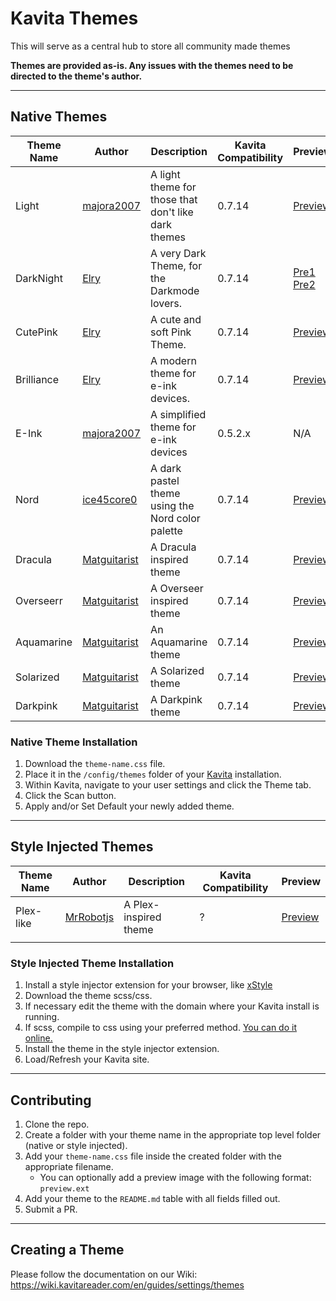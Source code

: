 # Kavita Themes
This will serve as a central hub to store all community made themes

**Themes are provided as-is. Any issues with the themes need to be directed to the theme's author.**

---
## Native Themes
| Theme Name | Author | Description                                         | Kavita Compatibility | Preview | 
|------------|--------|-----------------------------------------------------|----------------------|---------|
| Light      | [majora2007](https://github.com/majora2007)     | A light theme for those that don't like dark themes | 0.7.14               | [Preview](https://github.com/Kareadita/Themes/blob/main/Native%20Themes/Light/example.png) |
| DarkNight  | [Elry](https://github.com/ElryWeeb)             | A very Dark Theme, for the Darkmode lovers.         | 0.7.14               | [Pre1](https://github.com/Kareadita/Themes/blob/main/Native%20Themes/DarkNight/preview1.png) [Pre2](https://github.com/Kareadita/Themes/blob/main/Native%20Themes/DarkNight/preview2.png) |
| CutePink	 | [Elry](https://github.com/ElryWeeb)             | A cute and soft Pink Theme.						 | 0.7.14               | [Preview](https://github.com/Kareadita/Themes/blob/main/Native%20Themes/CutePink/preview.png) |
| Brilliance | [Elry](https://github.com/ElryWeeb)             | A modern theme for e-ink devices.				     | 0.7.14               | [Preview](https://github.com/Kareadita/Themes/blob/main/Native%20Themes/Brilliance/preview.png) |
| E-Ink      | [majora2007](https://github.com/majora2007)     | A simplified theme for e-ink devices                | 0.5.2.x              | N/A |
| Nord       | [ice45core0](https://github.com/ice45core0)     | A dark pastel theme using the Nord color palette    | 0.7.14               | [Preview](https://github.com/Kareadita/Themes/blob/main/Native%20Themes/Nord/preview.png) |
| Dracula    | [Matguitarist](https://github.com/matguitarist) | A Dracula inspired theme                            | 0.7.14               | [Preview](https://github.com/Kareadita/Themes/blob/main/Native%20Themes/Dracula/preview.jpg) |
| Overseerr  | [Matguitarist](https://github.com/matguitarist) | A Overseer inspired theme                           | 0.7.14               | [Preview](https://github.com/Kareadita/Themes/blob/main/Native%20Themes/Overseerr/preview.jpg) |
| Aquamarine | [Matguitarist](https://github.com/matguitarist) | An Aquamarine theme                                 | 0.7.14               | [Preview](https://github.com/Kareadita/Themes/blob/main/Native%20Themes/Aquamarine/preview.jpg) |
| Solarized  | [Matguitarist](https://github.com/matguitarist) | A Solarized theme                                   | 0.7.14               | [Preview](https://github.com/Kareadita/Themes/blob/main/Native%20Themes/Solarized/preview.jpg) |
| Darkpink   | [Matguitarist](https://github.com/matguitarist) | A Darkpink theme                                    | 0.7.14               | [Preview](https://github.com/Kareadita/Themes/blob/main/Native%20Themes/DarkPink/preview.jpg) |

### Native Theme Installation
1. Download the `theme-name.css` file.
2. Place it in the `/config/themes` folder of your [Kavita](https://github.com/Kareadita/Kavita) installation.
3. Within Kavita, navigate to your user settings and click the Theme tab.
4. Click the Scan button.
5. Apply and/or Set Default your newly added theme.
---
## Style Injected Themes
| Theme Name | Author | Description                                         | Kavita Compatibility | Preview | 
|------------|--------|-----------------------------------------------------|----------------------|---------|
| Plex-like      | [MrRobotjs](https://github.com/MrRobotjs)    | A Plex-inspired theme                | ?           | [Preview](https://github.com/Kareadita/Themes/blob/main/Style%20Injected%20Themes/Plex-like/preview.png)
|            |        |                                                     |                      |

### Style Injected Theme Installation
1. Install a style injector extension for your browser, like [xStyle](https://chrome.google.com/webstore/detail/xstyle/hncgkmhphmncjohllpoleelnibpmccpj/related?hl=en)
2. Download the theme scss/css.
3. If necessary edit the theme with the domain where your Kavita install is running.
4. If scss, compile to css using your preferred method. [You can do it online.](https://www.cssportal.com/scss-to-css/)
5. Install the theme in the style injector extension.
6. Load/Refresh your Kavita site.
---
## Contributing
1. Clone the repo.
2. Create a folder with your theme name in the appropriate top level folder (native or style injected).
3. Add your `theme-name.css` file inside the created folder with the appropriate filename. 
    - You can optionally add a preview image with the following format: `preview.ext`
4. Add your theme to the `README.md` table with all fields filled out.
5. Submit a PR.
---
## Creating a Theme
Please follow the documentation on our Wiki: https://wiki.kavitareader.com/en/guides/settings/themes
